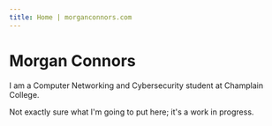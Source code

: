 ```yaml
---
title: Home | morganconnors.com
---
```


# Morgan Connors

I am a Computer Networking and Cybersecurity student at Champlain College.

Not exactly sure what I'm going to put here; it's a work in progress.
